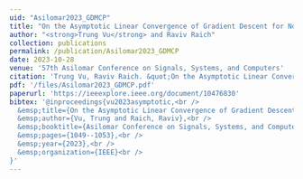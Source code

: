```yaml
---
uid: "Asilomar2023_GDMCP"
title: "On the Asymptotic Linear Convergence of Gradient Descent for Non-Symmetric Matrix Completion"
author: "<strong>Trung Vu</strong> and Raviv Raich"
collection: publications
permalink: /publication/Asilomar2023_GDMCP
date: 2023-10-28
venue: '57th Asilomar Conference on Signals, Systems, and Computers'
citation: 'Trung Vu, Raviv Raich. &quot;On the Asymptotic Linear Convergence of Gradient Descent for Non-Symmetric Matrix Completion,&quot; In Proceedings of 57th Asilomar Conference on Signals, Systems, and Computers, Pacific Grove, CA, USA, October 27-30, 2024.'
pdf: '/files/Asilomar2023_GDMCP.pdf'
paperurl: 'https://ieeexplore.ieee.org/document/10476830'
bibtex: '@inproceedings{vu2023asymptotic,<br />
  &emsp;title={On the Asymptotic Linear Convergence of Gradient Descent for Non-Symmetric Matrix Completion},<br />
  &emsp;author={Vu, Trung and Raich, Raviv},<br />
  &emsp;booktitle={Asilomar Conference on Signals, Systems, and Computers},<br />
  &emsp;pages={1049--1053},<br />
  &emsp;year={2023},<br />
  &emsp;organization={IEEE}<br />
}'
---
```

